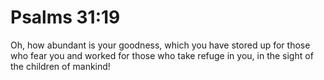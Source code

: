 # Psalms 31:19

Oh, how abundant is your goodness, which you have stored up for those who fear you and worked for those who take refuge in you, in the sight of the children of mankind!
